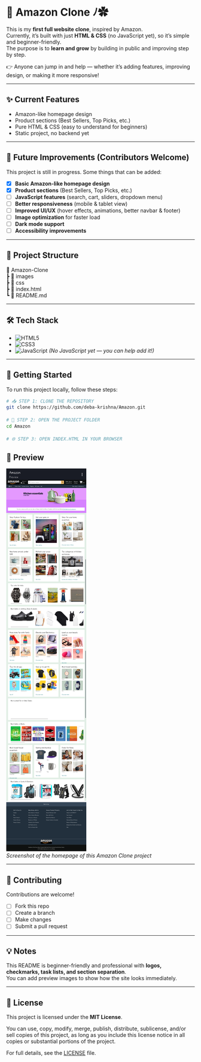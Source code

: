 # 🛒 Amazon Clone ⁠ﾉ✿

This is my **first full website clone**, inspired by Amazon.  
Currently, it’s built with just **HTML & CSS** (no JavaScript yet), so it’s simple and beginner-friendly.  
The purpose is to **learn and grow** by building in public and improving step by step.  

👉 Anyone can jump in and help — whether it’s adding features, improving design, or making it more responsive!

---

## ✨ Current Features
- Amazon-like homepage design  
- Product sections (Best Sellers, Top Picks, etc.)  
- Pure HTML & CSS (easy to understand for beginners)  
- Static project, no backend yet  

---

## 🚀 Future Improvements (Contributors Welcome)
This project is still in progress. Some things that can be added:  
- [x] **Basic Amazon-like homepage design** 
- [x] **Product sections** (Best Sellers, Top Picks, etc.)  
- [ ] **JavaScript features** (search, cart, sliders, dropdown menu)  
- [ ] **Better responsiveness** (mobile & tablet view)  
- [ ] **Improved UI/UX** (hover effects, animations, better navbar & footer)  
- [ ] **Image optimization** for faster load  
- [ ] **Dark mode support**  
- [ ] **Accessibility improvements**  

---

## 📂 Project Structure
📂 Amazon-Clone  
┣ 📂 images  
┣ 📂 css  
┣ 📜 index.html  
┗ 📜 README.md  

---

## 🛠️ Tech Stack
- ![HTML5](https://img.shields.io/badge/HTML5-E34F26?logo=html5&logoColor=white)  
- ![CSS3](https://img.shields.io/badge/CSS3-1572B6?logo=css3&logoColor=white)  
- ![JavaScript](https://img.shields.io/badge/JavaScript-F7DF1E?logo=javascript&logoColor=black) *(No JavaScript yet — you can help add it!)*  

---

## 🚀 Getting Started  

To run this project locally, follow these steps:  

```bash
# 📥 STEP 1: CLONE THE REPOSITORY
git clone https://github.com/deba-krishna/Amazon.git

# 📂 STEP 2: OPEN THE PROJECT FOLDER
cd Amazon

# 🌐 STEP 3: OPEN INDEX.HTML IN YOUR BROWSER
```
## 👀 Preview
![Amazon Clone Preview](preview.jpg)  
*Screenshot of the homepage of this Amazon Clone project*

---

## 🤝 Contributing
 Contributions are welcome!  
- [ ] Fork this repo  
- [ ] Create a branch  
- [ ] Make changes  
- [ ] Submit a pull request

---

## 💡 Notes
This README is beginner-friendly and professional with **logos, checkmarks, task lists, and section separation**.  
You can add preview images to show how the site looks immediately.

---

## 📄 License

This project is licensed under the **MIT License**.  

You can use, copy, modify, merge, publish, distribute, sublicense, and/or sell copies of this project, as long as you include this license notice in all copies or substantial portions of the project.  

For full details, see the [LICENSE](LICENSE) file.

